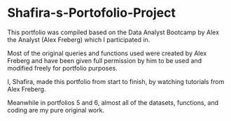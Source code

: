 # Shafira-s-Portofolio-Project

This portfolio was compiled based on the Data Analyst Bootcamp by Alex the Analyst (Alex Freberg) which I participated in.

Most of the original queries and functions used were created by Alex Freberg and have been given full permission by him to be used and modified freely for portfolio purposes.

I, Shafira, made this portfolio from start to finish, by watching tutorials from Alex Freberg.

Meanwhile in portfolios 5 and 6, almost all of the datasets, functions, and coding are my pure original work.
